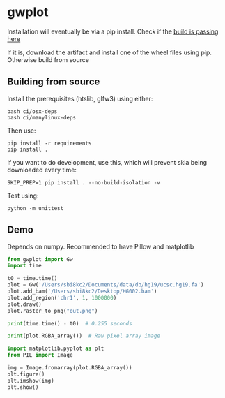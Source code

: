 gwplot
======

Installation will eventually be via a pip install. Check if the [build is passing here](https://github.com/kcleal/gwplot/actions)

If it is, download the artifact and install one of the wheel files using pip. Otherwise build from source

Building from source
--------------------

Install the prerequisites (htslib, glfw3) using either:
    
    bash ci/osx-deps
    bash ci/manylinux-deps

Then use:

    pip install -r requirements
    pip install .

If you want to do development, use this, which will prevent skia being downloaded every time:

    SKIP_PREP=1 pip install . --no-build-isolation -v

Test using:

    python -m unittest

Demo
----

Depends on numpy. Recommended to have Pillow and matplotlib

```python
from gwplot import Gw
import time

t0 = time.time()
plot = Gw('/Users/sbi8kc2/Documents/data/db/hg19/ucsc.hg19.fa')
plot.add_bam('/Users/sbi8kc2/Desktop/HG002.bam')
plot.add_region('chr1', 1, 1000000)
plot.draw()
plot.raster_to_png("out.png")

print(time.time() - t0)  # 0.255 seconds

print(plot.RGBA_array())  # Raw pixel array image

import matplotlib.pyplot as plt
from PIL import Image

img = Image.fromarray(plot.RGBA_array())
plt.figure()
plt.imshow(img)
plt.show()
```

